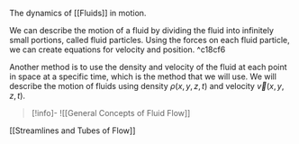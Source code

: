 The dynamics of [[Fluids]] in motion.

We can describe the motion of a fluid by dividing the fluid into infinitely small portions, called fluid particles. Using the forces on each fluid particle, we can create equations for velocity and position. ^c18cf6

Another method is to use the density and velocity of the fluid at each point in space at a specific time, which is the method that we will use. We will describe the motion of fluids using density $\rho(x, y, z, t)$ and velocity $\vec{v}(x, y, z ,t)$.

>[!info]-
>![[General Concepts of Fluid Flow]]

[[Streamlines and Tubes of Flow]]